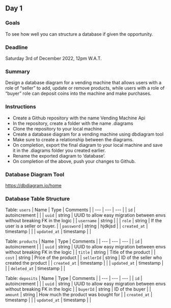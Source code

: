 ## Day 1

### Goals
To see how well you can structure a database if given the opportunity.

### Deadline
Saturday 3rd of December 2022, 12pm W.A.T.

### Summary
Design a database diagram for a vending machine that allows users with a role of “seller” to add, update or remove products, while users with a role of “buyer” role can deposit coins into the machine and make purchases. 

### Instructions
- Create a Github repository with the name Vending Machine Api
- In the repository, create a folder with the name .diagrams
- Clone the repository to your local machine
- Create a database diagram for a vending machine using dbdiagram tool
- Make sure to create a relationship between the diagrams.
- On completion, export the final diagram to your local machine and save it in the .diagrams folder you created earlier.
- Rename the exported diagram to ‘database’.
- On completion of the above, push your changes to Github.

### Database Diagram Tool
https://dbdiagram.io/home

### Database Table Structure

Table: `users`
| Name | Type | Comments |
| --- | --- | --- |
| `id` | autoincrement |  |
| `uuid` | string | UUID to allow easy migration between envs without breaking FK in the logic |
| `username` | string |  |
| `role` | string | If the user is a seller or buyer. |
| `password` | string | hjdkjsd |
| `created_at` | timestamp |  |
| `updated_at` | timestamp |  |


Table: `products`
| Name | Type | Comments |
| --- | --- | --- |
| `id` | autoincrement |  |
| `uuid` | string | UUID to allow easy migration between envs without breaking FK in the logic |
| `title` | string | Title of the product  |
| `cost` | string | Price of the product |
| `sellerId` | string | ID of the seller who created the product |
| `created_at` | timestamp |  |
| `updated_at` | timestamp |  |
| `deleted_at` | timestamp |  |


Table: `deposits`
| Name | Type | Comments |
| --- | --- | --- |
| `id` | autoincrement |  |
| `uuid` | string | UUID to allow easy migration between envs without breaking FK in the logic |
| `buyerId` | string | ID of the buyer  |
| `amount` | string | How much the product was bought for |
| `created_at` | timestamp |  |
| `updated_at` | timestamp |  |



